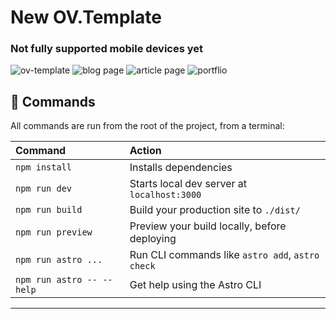 # New OV.Template
### Not fully supported mobile devices yet
![ov-template](https://i.ibb.co/YkX8KfK/ov-template-1.png)
![blog page](https://i.ibb.co/D9LfXvw/ov-template-blog.png)
![article page](https://i.ibb.co/B4NsLgn/ov-template-blog-article.png)
![portflio](https://i.ibb.co/b3FhCjF/ov-template-portflio.png)

## 🧞 Commands

All commands are run from the root of the project, from a terminal:

| Command                   | Action                                           |
| :------------------------ | :----------------------------------------------- |
| `npm install`             | Installs dependencies                            |
| `npm run dev`             | Starts local dev server at `localhost:3000`      |
| `npm run build`           | Build your production site to `./dist/`          |
| `npm run preview`         | Preview your build locally, before deploying     |
| `npm run astro ...`       | Run CLI commands like `astro add`, `astro check` |
| `npm run astro -- --help` | Get help using the Astro CLI                     |
------------------------------------------------------------------------------
